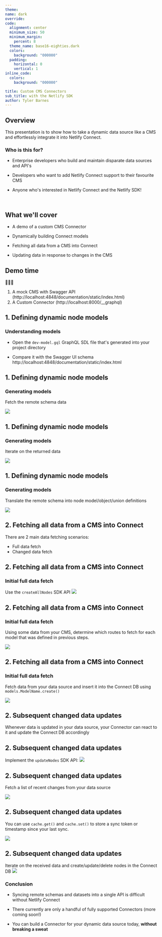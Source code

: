 ```yaml
---
theme:
name: dark
override:
code:
  alignment: center
  minimum_size: 50
  minimum_margin:
    percent: 8
  theme_name: base16-eighties.dark
  colors:
    background: "000000"
  padding:
    horizontal: 0
    vertical: 1
inline_code:
  colors:
    background: "000000"

title: Custom CMS Connectors
sub_title: with the Netlify SDK
author: Tyler Barnes
---
```


## Overview

This presentation is to show how to take a dynamic data source like a CMS and
effortlessly integrate it into Netlify Connect.

<!-- pause -->

### Who is this for?

<!-- pause -->

- Enterprise developers who build and maintain disparate data sources and API's
<!-- pause -->
- Developers who want to add Netlify Connect support to their favourite CMS
<!-- pause -->

- Anyone who's interested in Netlify Connect and the Netlify SDK!

<!-- pause -->

&nbsp;

<!-- pause -->

## What we'll cover

<!-- pause -->

- A demo of a custom CMS Connector
<!-- pause -->

- Dynamically building Connect models
<!-- pause -->
- Fetching all data from a CMS into Connect
<!-- pause -->
- Updating data in response to changes in the CMS

<!-- pause -->

<!-- end_slide -->

## Demo time

🚀🚀🚀

1. A mock CMS with Swagger API (http://localhost:4848/documentation/static/index.html)
2. A Custom Connector (http://localhost:8000/\_\_graphql)

<!-- end_slide -->

## 1. Defining dynamic node models

### Understanding models

<!-- pause -->

- Open the `dev-model.gql` GraphQL SDL file that's generated into your project
directory
<!-- pause -->
- Compare it with the Swagger UI schema http://localhost:4848/documentation/static/index.html

<!-- end_slide -->

## 1. Defining dynamic node models

### Generating models

<!-- pause -->

Fetch the remote schema data

![](./screenshots/1.png)

<!-- end_slide -->

## 1. Defining dynamic node models

### Generating models

Iterate on the returned data

![](./screenshots/2.png)

<!-- end_slide -->

## 1. Defining dynamic node models

### Generating models

Translate the remote schema into node model/object/union definitions

![](./screenshots/3.png)

<!-- end_slide -->

## 2. Fetching all data from a CMS into Connect

<!-- pause -->

There are 2 main data fetching scenarios:

- Full data fetch
- Changed data fetch
<!-- end_slide -->

## 2. Fetching all data from a CMS into Connect

### Initial full data fetch

<!-- pause -->

Use the `createAllNodes` SDK API
![](./screenshots/4.png)

<!-- end_slide -->

## 2. Fetching all data from a CMS into Connect

### Initial full data fetch

Using some data from your CMS, determine which routes to fetch for each model that
was defined in previous steps.

<!-- pause -->

![](./screenshots/5.png)

<!-- end_slide -->

## 2. Fetching all data from a CMS into Connect

### Initial full data fetch

Fetch data from your data source and insert it into the Connect DB using
`models.ModelName.create()`

<!-- pause -->

![](./screenshots/6.png)

<!-- end_slide -->

## 2. Subsequent changed data updates

<!-- pause -->

Whenever data is updated in your data source, your Connector can react to it and
update the Connect DB accordingly

<!-- end_slide -->

## 2. Subsequent changed data updates

Implement the `updateNodes` SDK API:
![](./screenshots/7.png)

<!-- end_slide -->

## 2. Subsequent changed data updates

Fetch a list of recent changes from your data source

![](./screenshots/8.png)

<!-- end_slide -->

## 2. Subsequent changed data updates

You can use `cache.get()` and `cache.set()` to store a sync token or timestamp since your last sync.

<!-- pause -->

![](./screenshots/9.png)

<!-- end_slide -->

## 2. Subsequent changed data updates

Iterate on the received data and create/update/delete nodes in the Connect DB
![](./screenshots/10.png)

<!-- end_slide -->

### Conclusion

<!-- pause -->

- Syncing remote schemas and datasets into a single API is difficult
without Netlify Connect
<!-- pause -->
- There currently are only a handful of fully supported Connectors (more coming soon!)
<!-- pause -->
- You can build a Connector for your dynamic data source today, **without breaking a
  sweat**

<!-- end_slide -->
